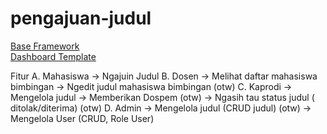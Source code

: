 # pengajuan-judul
<a href="http://laravel.com">Base Framework</a><br/>
<a href="https://demos.creative-tim.com/argon-dashboard/">Dashboard Template</a>
<br/>

Fitur 
A. Mahasiswa
  -> Ngajuin Judul
B. Dosen
  -> Melihat daftar mahasiswa bimbingan
  -> Ngedit judul mahasiswa bimbingan (otw)
C. Kaprodi
  -> Mengelola judul 
    -> Memberikan Dospem (otw)
    -> Ngasih tau status judul ( ditolak/diterima) (otw)
D. Admin
  -> Mengelola judul (CRUD judul) (otw)
  -> Mengelola User (CRUD, Role User)
